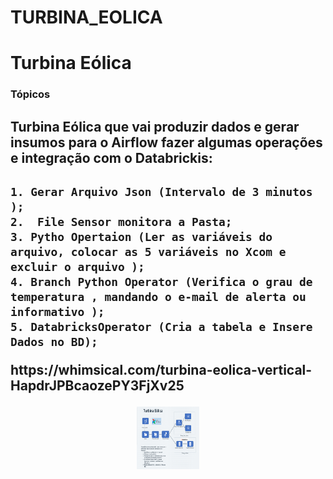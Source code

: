 # TURBINA_EOLICA
<h1>Turbina Eólica</h1> 

### Tópicos 

<h2>Turbina Eólica que vai produzir dados e gerar insumos para o Airflow fazer algumas operações  e integração com o Databrickis:<h2>

    1. Gerar Arquivo Json (Intervalo de 3 minutos );
    2.  File Sensor monitora a Pasta;
    3. Pytho Opertaion (Ler as variáveis do arquivo, colocar as 5 variáveis no Xcom e excluir o arquivo );
    4. Branch Python Operator (Verifica o grau de temperatura , mandando o e-mail de alerta ou informativo );
    5. DatabricksOperator (Cria a tabela e Insere Dados no BD);
    
    
  <link>https://whimsical.com/turbina-eolica-vertical-HapdrJPBcaozePY3FjXv25</link>
  <p align="center">
 <img src="src/assets/to_readme/TURBINA_EOLICA.png" alt="centered image" width="100" height="100"> 
  </p>
    
